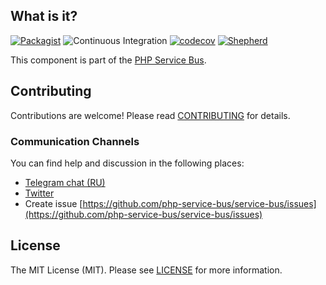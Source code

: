 ## What is it?

[![Packagist](https://img.shields.io/packagist/dt/php-service-bus/cache.svg)](https://packagist.org/packages/php-service-bus/cache)
![Continuous Integration](https://github.com/php-service-bus/cache/workflows/Continuous%20Integration/badge.svg)
[![codecov](https://codecov.io/gh/php-service-bus/cache/branch/v5.1/graph/badge.svg?token=0bKwdiuo0S)](https://codecov.io/gh/php-service-bus/cache)
[![Shepherd](https://shepherd.dev/github/php-service-bus/cache/coverage.svg)](https://shepherd.dev/github/php-service-bus/cache)

This component is part of the [PHP Service Bus](https://github.com/php-service-bus/service-bus).

## Contributing
Contributions are welcome! Please read [CONTRIBUTING](.github/CONTRIBUTING.md) for details.

### Communication Channels
You can find help and discussion in the following places:
* [Telegram chat (RU)](https://t.me/php_service_bus)
* [Twitter](https://twitter.com/PhpBus)
* Create issue [https://github.com/php-service-bus/service-bus/issues](https://github.com/php-service-bus/service-bus/issues)

## License

The MIT License (MIT). Please see [LICENSE](LICENSE.md) for more information.
